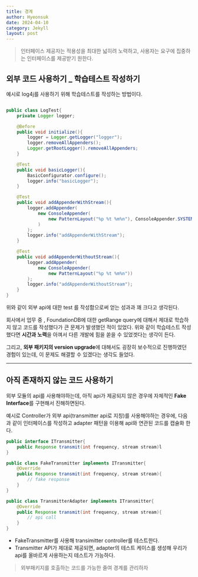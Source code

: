 ```yaml
---
title: 경계
author: Hyeonsuk
date: 2024-04-10
category: Jekyll
layout: post
---
```



> 인터페이스 제공자는 적용성을 최대한 넓히려 노력하고, 사용자는 요구에 집중하는 인터페이스를 제공받기 원한다.

## 외부 코드 사용하기 _ 학습테스트 작성하기

예시로 log4j를 사용하기 위해 학습테스트를 작성하는 방법이다.

```java

public class LogTest{
    private Logger logger;

    @Before
    public void initialize(){
        logger = Logger.getLogger("logger");
        logger.removeAllAppenders();
        Logger.getRootLogger().removeAllAppenders;
    }

    @Test
    public void basicLogger(){
        BasicConfigurator.configure();
        logger.info("basicLogger");
    }

    @Test
    public void addAppenderWithStream(){
        logger.addAppender(
            new ConsoleAppender(
                new PatternLayout("%p %t %m%n"), ConsoleAppender.SYSTEM_OUT
            )
        );
        logger.info("addAppenderWithStream");
    }

    @Test
    public void addAppenderWithoutStream(){
        logger.addAppender(
            new ConsoleAppender(
                new PatternLayout("%p %t %m%n"))
        );
        logger.info("addAppenderWithoutStream");
    }
}
```

위와 같이 외부 api에 대한 test 를 작성함으로써 얻는 성과과 꽤 크다고 생각된다.

회사에서 업무 중 , FoundationDB에 대한 getRange query에 대해서 제대로 학습하지 않고 코드를 작성했다가 큰 문제가 발생했던 적이 있었다.
위와 같이 학습테스트 작성했다면 **시간과 노력**을 아껴서 다른 개발에 힘을 쏟을 수 있었겟다는 생각이 든다.

그리고, **외부 패키지의 version upgrade**에 대해서도 굉장히 보수적으로 진행하였던 경험이 있는데, 이 문제도 해결할 수 있겠다는 생각도 들었다.


---

## 아직 존재하지 않는 코드 사용하기

외부 모듈의 api를 사용해야하는데, 아직 api가 제공되지 않은 경우에 자체적인 **Fake Interface**를 구현해서 진해하면된다.

예시로 Controller가 외부 api(transmitter api로 지칭)를 사용해야하는 경우에, 다음과 같이 인터페이스를 작성하고 adapter 패턴을 이용해 api와 연관된 코드를 캡슐화 한다.

```java
public interface ITransmitter{
    public Response transmit(int frequency, stream stream)l
}

public class FakeTransmitter implements ITransmitter{
    @Override
    public Response transmit(int frequency, stream stream){
        // fake response
    } 
}

public class TransmitterAdapter implements ITransmitter{
    @Override
    public Response transmit(int frequency, stream stream){
        // api call
    } 
}

```

* FakeTransmitter를 사용해 transimitter controller를 테스트한다.
* Transmitter API가 제대로 제공되면, adapter의 테스트 케이스를 생성해 우리가 api를 올바르게 사용하는지 테스트가 가능하다.


> 외부패키지를 호출하는 코드를 가능한 줄여 경계를 관리하자
